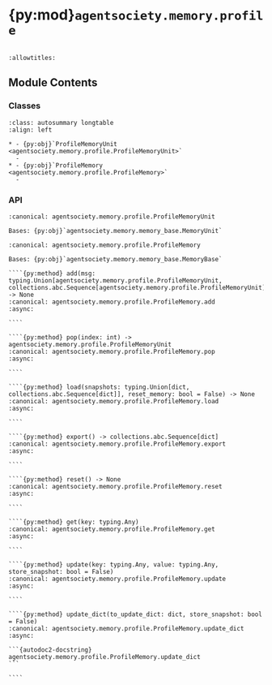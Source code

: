 # {py:mod}`agentsociety.memory.profile`

```{py:module} agentsociety.memory.profile
```

```{autodoc2-docstring} agentsociety.memory.profile
:allowtitles:
```

## Module Contents

### Classes

````{list-table}
:class: autosummary longtable
:align: left

* - {py:obj}`ProfileMemoryUnit <agentsociety.memory.profile.ProfileMemoryUnit>`
  -
* - {py:obj}`ProfileMemory <agentsociety.memory.profile.ProfileMemory>`
  -
````

### API

```{py:class} ProfileMemoryUnit(content: agentsociety.memory.const.Optional[dict] = None, activate_timestamp: bool = False)
:canonical: agentsociety.memory.profile.ProfileMemoryUnit

Bases: {py:obj}`agentsociety.memory.memory_base.MemoryUnit`

```

`````{py:class} ProfileMemory(msg: agentsociety.memory.const.Optional[typing.Union[agentsociety.memory.profile.ProfileMemoryUnit, collections.abc.Sequence[agentsociety.memory.profile.ProfileMemoryUnit], dict, collections.abc.Sequence[dict]]] = None, activate_timestamp: bool = False)
:canonical: agentsociety.memory.profile.ProfileMemory

Bases: {py:obj}`agentsociety.memory.memory_base.MemoryBase`

````{py:method} add(msg: typing.Union[agentsociety.memory.profile.ProfileMemoryUnit, collections.abc.Sequence[agentsociety.memory.profile.ProfileMemoryUnit]]) -> None
:canonical: agentsociety.memory.profile.ProfileMemory.add
:async:

````

````{py:method} pop(index: int) -> agentsociety.memory.profile.ProfileMemoryUnit
:canonical: agentsociety.memory.profile.ProfileMemory.pop
:async:

````

````{py:method} load(snapshots: typing.Union[dict, collections.abc.Sequence[dict]], reset_memory: bool = False) -> None
:canonical: agentsociety.memory.profile.ProfileMemory.load
:async:

````

````{py:method} export() -> collections.abc.Sequence[dict]
:canonical: agentsociety.memory.profile.ProfileMemory.export
:async:

````

````{py:method} reset() -> None
:canonical: agentsociety.memory.profile.ProfileMemory.reset
:async:

````

````{py:method} get(key: typing.Any)
:canonical: agentsociety.memory.profile.ProfileMemory.get
:async:

````

````{py:method} update(key: typing.Any, value: typing.Any, store_snapshot: bool = False)
:canonical: agentsociety.memory.profile.ProfileMemory.update
:async:

````

````{py:method} update_dict(to_update_dict: dict, store_snapshot: bool = False)
:canonical: agentsociety.memory.profile.ProfileMemory.update_dict
:async:

```{autodoc2-docstring} agentsociety.memory.profile.ProfileMemory.update_dict
```

````

`````
